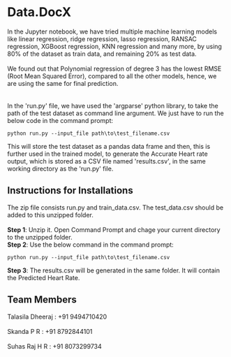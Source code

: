 # Data.DocX
In the Jupyter notebook, we have tried multiple machine learning models like linear regression, ridge regression, lasso regression, RANSAC regression, XGBoost regression, KNN regression and many more, by using 80% of the dataset as train data, and remaining 20% as test data.<br><br>
We found out that Polynomial regression of degree 3 has the lowest RMSE (Root Mean Squared Error), compared to all the other models, hence, we are using the same for final prediction.<br><br><br>
In the 'run.py' file, we have used the 'argparse' python library, to take the path of the test dataset as command line argument. We just have to run the below code in the command prompt:
```
python run.py --input_file path\to\test_filename.csv
```
This will store the test dataset as a pandas data frame and then, this is further used in the trained model, to generate the Accurate Heart rate output, which is stored as a CSV file named 'results.csv', in the same working directory as the 'run.py' file.
<br>
## Instructions for Installations
The zip file consists run.py and train_data.csv. The test_data.csv should be added to this unzipped folder.<br><br>
**Step 1**: Unzip it. Open Command Prompt and chage your current directory to the unzipped folder.<br>
**Step 2**: Use the below command in the command prompt:
```
python run.py --input_file path\to\test_filename.csv
```
**Step 3**: The results.csv will be generated in the same folder. It will contain the Predicted Heart Rate.
## Team Members
Talasila Dheeraj : +91 9494710420<br><br>
Skanda P R : +91 8792844101<br><br>
Suhas Raj H R : +91 8073299734<br><br>
